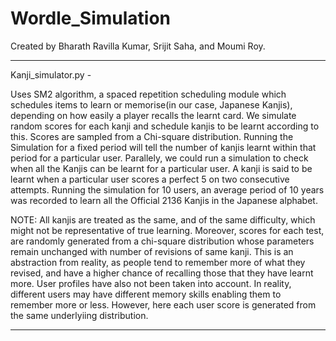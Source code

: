 # Wordle_Simulation

 Created by Bharath Ravilla Kumar, Srijit Saha, and Moumi Roy.


 ***************************************************************************************************
 
Kanji_simulator.py - 
 
Uses SM2 algorithm, a spaced repetition scheduling module which schedules items to learn or memorise(in our case, Japanese Kanjis), depending on how easily a player recalls the learnt card.
We simulate random scores for each kanji and schedule kanjis to be learnt according to this.
Scores are sampled from a Chi-square distribution.
Running the Simulation for a fixed period will tell the number of kanjis learnt within that period for a particular user.
Parallely, we could run a simulation to check when all the Kanjis can be learnt for a particular user.
A kanji is said to be learnt when a particular user scores a perfect 5 on two consecutive attempts.
Running the simulation for 10 users, an average period of 10 years was recorded to learn all the Official 2136 Kanjis in the Japanese alphabet.

NOTE:
All kanjis are treated as the same, and of the same difficulty, which might not be representative of true learning.
Moreover, scores for each test, are randomly generated from a chi-square distribution whose parameters remain unchanged with number of revisions of same kanji.
This is an abstraction from reality, as people tend to remember more of what they revised, and have a higher chance of recalling those that they have learnt more.
User profiles have also not been taken into account.
In reality, different users may have different memory skills enabling them to remember more or less.
However, here each user score is generated from the same underlyiing distribution.

 ***************************************************************************************************
 
